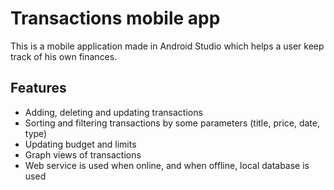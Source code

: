 # Transactions mobile app

This is a mobile application made in Android Studio which helps a user keep track of his own finances.

## Features 

* Adding, deleting and updating transactions 
* Sorting and filtering transactions by some parameters (title, price, date, type)
* Updating budget and limits
* Graph views of transactions
* Web service is used when online, and when offline, local database is used
